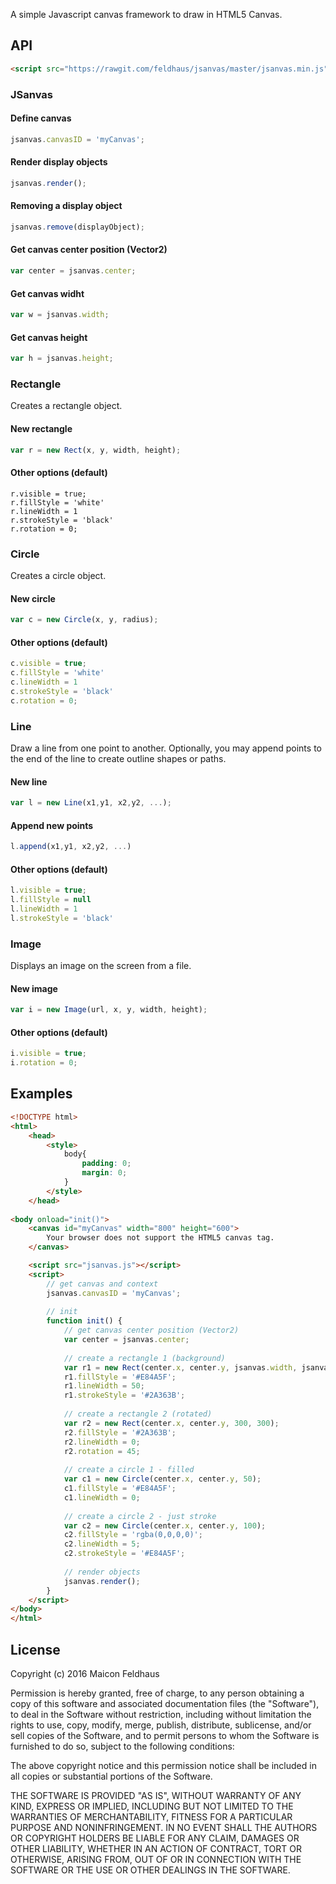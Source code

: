 A simple Javascript canvas framework to draw in HTML5 Canvas.

## API
```html
<script src="https://rawgit.com/feldhaus/jsanvas/master/jsanvas.min.js"></script>
```

### JSanvas

#### Define canvas
```javascript
jsanvas.canvasID = 'myCanvas';
```

#### Render display objects 
```javascript
jsanvas.render();
```

#### Removing a display object
```javascript
jsanvas.remove(displayObject);
```

#### Get canvas center position (Vector2)
```javascript
var center = jsanvas.center;
```

#### Get canvas widht
```javascript
var w = jsanvas.width;
```

#### Get canvas height
```javascript
var h = jsanvas.height;
```

### Rectangle
Creates a rectangle object.

#### New rectangle
```javascript
var r = new Rect(x, y, width, height);
```

#### Other options (default)
```
r.visible = true;
r.fillStyle = 'white'
r.lineWidth = 1
r.strokeStyle = 'black'
r.rotation = 0;
```

### Circle
Creates a circle object.

#### New circle
```javascript
var c = new Circle(x, y, radius);
```

#### Other options (default)
```javascript
c.visible = true;
c.fillStyle = 'white'
c.lineWidth = 1
c.strokeStyle = 'black'
c.rotation = 0;
```

### Line
Draw a line from one point to another. Optionally, you may append points to the end of the line to create outline shapes or paths.

#### New line
```javascript
var l = new Line(x1,y1, x2,y2, ...);
```

#### Append new points
```javascript
l.append(x1,y1, x2,y2, ...)
```

#### Other options (default)
```javascript
l.visible = true;
l.fillStyle = null
l.lineWidth = 1
l.strokeStyle = 'black'
```

### Image
Displays an image on the screen from a file.

#### New image
```javascript
var i = new Image(url, x, y, width, height);
```

#### Other options (default)
```javascript
i.visible = true;
i.rotation = 0;
```
## Examples

```html
<!DOCTYPE html>
<html>
    <head>
        <style>
            body{
                padding: 0;
                margin: 0;
            }
        </style>
    </head>
    
<body onload="init()">
    <canvas id="myCanvas" width="800" height="600">
        Your browser does not support the HTML5 canvas tag.
    </canvas>

    <script src="jsanvas.js"></script>
    <script>
        // get canvas and context
        jsanvas.canvasID = 'myCanvas';
        
        // init
        function init() {
            // get canvas center position (Vector2)
            var center = jsanvas.center;
            
            // create a rectangle 1 (background)
            var r1 = new Rect(center.x, center.y, jsanvas.width, jsanvas.height);
            r1.fillStyle = '#E84A5F';
            r1.lineWidth = 50;
            r1.strokeStyle = '#2A363B';
            
            // create a rectangle 2 (rotated)
            var r2 = new Rect(center.x, center.y, 300, 300);
            r2.fillStyle = '#2A363B';
            r2.lineWidth = 0;
            r2.rotation = 45;
            
            // create a circle 1 - filled
            var c1 = new Circle(center.x, center.y, 50);
            c1.fillStyle = '#E84A5F';
            c1.lineWidth = 0;
            
            // create a circle 2 - just stroke
            var c2 = new Circle(center.x, center.y, 100);
            c2.fillStyle = 'rgba(0,0,0,0)';
            c2.lineWidth = 5;
            c2.strokeStyle = '#E84A5F';
            
            // render objects
            jsanvas.render();
        }
    </script>
</body>
</html>
```

## License
Copyright (c) 2016 Maicon Feldhaus

Permission is hereby granted, free of charge, to any person obtaining a copy of this software and associated documentation files (the "Software"), to deal in the Software without restriction, including without limitation the rights to use, copy, modify, merge, publish, distribute, sublicense, and/or sell copies of the Software, and to permit persons to whom the Software is furnished to do so, subject to the following conditions:

The above copyright notice and this permission notice shall be included in all copies or substantial portions of the Software.

THE SOFTWARE IS PROVIDED "AS IS", WITHOUT WARRANTY OF ANY KIND, EXPRESS OR IMPLIED, INCLUDING BUT NOT LIMITED TO THE WARRANTIES OF MERCHANTABILITY, FITNESS FOR A PARTICULAR PURPOSE AND NONINFRINGEMENT. IN NO EVENT SHALL THE AUTHORS OR COPYRIGHT HOLDERS BE LIABLE FOR ANY CLAIM, DAMAGES OR OTHER LIABILITY, WHETHER IN AN ACTION OF CONTRACT, TORT OR OTHERWISE, ARISING FROM, OUT OF OR IN CONNECTION WITH THE SOFTWARE OR THE USE OR OTHER DEALINGS IN THE SOFTWARE.
